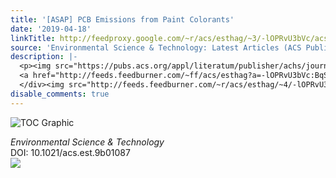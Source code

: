 ```yaml
---
title: '[ASAP] PCB Emissions from Paint Colorants'
date: '2019-04-18'
linkTitle: http://feedproxy.google.com/~r/acs/esthag/~3/-lOPRvU3bVc/acs.est.9b01087
source: 'Environmental Science & Technology: Latest Articles (ACS Publications)'
description: |-
  <p><img src="https://pubs.acs.org/appl/literatum/publisher/achs/journals/content/esthag/0/esthag.ahead-of-print/acs.est.9b01087/20190418/images/medium/es-2019-01087t_0007.gif" alt="TOC Graphic"/></p><div><cite>Environmental Science & Technology</cite></div><div>DOI: 10.1021/acs.est.9b01087</div><div class="feedflare">
  <a href="http://feeds.feedburner.com/~ff/acs/esthag?a=-lOPRvU3bVc:BqSh-vQIx-M:yIl2AUoC8zA"><img src="http://feeds.feedburner.com/~ff/acs/esthag?d=yIl2AUoC8zA" border="0"></img></a>
  </div><img src="http://feeds.feedburner.com/~r/acs/esthag/~4/-lOPRvU3bVc" height="1" width="1" ...
disable_comments: true
---
```

<p><img src="https://pubs.acs.org/appl/literatum/publisher/achs/journals/content/esthag/0/esthag.ahead-of-print/acs.est.9b01087/20190418/images/medium/es-2019-01087t_0007.gif" alt="TOC Graphic"/></p><div><cite>Environmental Science & Technology</cite></div><div>DOI: 10.1021/acs.est.9b01087</div><div class="feedflare">
<a href="http://feeds.feedburner.com/~ff/acs/esthag?a=-lOPRvU3bVc:BqSh-vQIx-M:yIl2AUoC8zA"><img src="http://feeds.feedburner.com/~ff/acs/esthag?d=yIl2AUoC8zA" border="0"></img></a>
</div><img src="http://feeds.feedburner.com/~r/acs/esthag/~4/-lOPRvU3bVc" height="1" width="1" ...